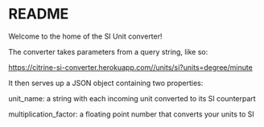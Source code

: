 # README

Welcome to the home of the SI Unit converter!

The converter takes parameters from a query string, like so:

https://citrine-si-converter.herokuapp.com//units/si?units=degree/minute

It then serves up a JSON object containing two properties:

unit_name: a string with each incoming unit converted to its SI counterpart

multiplication_factor: a floating point number that converts your units to SI
